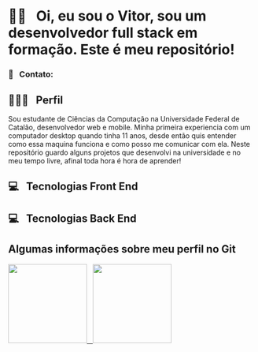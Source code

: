   <h1>👋🏽  &nbsp; Oi, eu sou o Vitor, sou um desenvolvedor full stack em formação. Este é meu repositório!</h1>
  
  <h3>📱 &nbsp; Contato: </h3>
  
  <h2>👨🏻‍💻 &nbsp; Perfil</h2>
  <p>Sou estudante de Ciências da Computação na Universidade Federal de Catalão, desenvolvedor web e mobile. Minha primeira experiencia com um computador desktop quando tinha 11 anos, desde então quis entender como essa maquina funciona e como posso me comunicar com ela. Neste repositório guardo alguns projetos que desenvolvi na universidade e no meu tempo livre, afinal toda hora é hora de aprender!</p>
  
  
  <h2>💻 &nbsp; Tecnologias Front End</h3>  


   <h2>💻 &nbsp; Tecnologias Back End</h3>  
   
   
  <h2>Algumas informações sobre meu perfil no Git</h2>
  <a href="https://github.com/vitormnoel">
  <div style="display: inline_block">
  <img height="160em" src="https://github-readme-stats-eight-theta.vercel.app/api?username=vitormnoel&show_icons=true&theme=tokyonight&include_all_commits=true&count_private=true"/>
    &nbsp
  <img height="160em" src="https://github-readme-stats-eight-theta.vercel.app/api/top-langs/?username=vitormnoel&layout=compact&langs_count=8&theme=tokyonight"/>
  </div>
  </a>
  </br>
